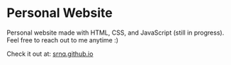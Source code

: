 # Personal Website
Personal website made with HTML, CSS, and JavaScript (still in progress). Feel free to reach out to me anytime :)

Check it out at: [srnq.github.io](https://srnq.github.io/)
